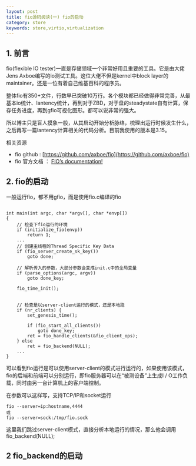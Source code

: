```yaml
---
layout: post
title: fio源码阅读(一) fio的启动
category: store
keywords: store,virtio,virtualization
---
```



## 1. 前言

fio(flexible IO tester)一直是存储领域一个非常好用且重要的工具。它是由大佬Jens Axboe编写的io测试工具。这位大佬不但是kernel中block layer的maintainer。还是一位有着自己维基百科的程序员。

整体fio有350+文件，行数早已突破10万行。各个模块都已经做得非常完善，从最基本io统计、lantency统计，再到对于ZBD，对于盘的steadystate自有计算，保存任务进度，再到gfio可视化图形。都可以说非常的强大。

所以博主只是盲人摸象一般，从其启动开始分析脉络，梳理出运行时候发生什么，之后再写一篇lantency计算相关的代码分析。目前我使用的版本是3.15。

相关资源
- fio github : [https://github.com/axboe/fio](https://github.com/axboe/fio)
- fio 官方文档 ： [FIO’s documentation!](https://fio.readthedocs.io/en/latest/)

## 2. fio的启动

一般运行fio，都不用gfio，而是使用fio.c编译的fio

```$c

int main(int argc, char *argv[], char *envp[])
{
	// 检查下fio运行的环境
	if (initialize_fio(envp))
		return 1;
    ... 
	// 创建主线程的Thread Specific Key Data
	if (fio_server_create_sk_key())
		goto done;
 	
 	// 解析传入的参数，大部分参数会变成init.c中的全局变量
	if (parse_options(argc, argv))
		goto done_key;

	fio_time_init();
  

	// 检查是以server-client运行的模式，还是本地跑
	if (nr_clients) {
		set_genesis_time();

		if (fio_start_all_clients())
			goto done_key;
		ret = fio_handle_clients(&fio_client_ops);
	} else
		ret = fio_backend(NULL);
    ...
}

```

可以看到fio运行是可以使用server-client的模式进行运行的，如果使用该模式，fio的后端和前端可以分别运行，即fio服务器可以在“被测设备”上生成I / O工作负载，同时由另一台计算机上的客户端控制。

在参数可以这样写，支持TCP/IP和socket运行
```$xslt
fio --server=ip:hostname,4444
或
fio --server=sock:/tmp/fio.sock
```
这里我们跳过server-client模式，直接分析本地运行的情况，那么他会调用fio_backend(NULL);

## 2 fio_backend的启动

 

